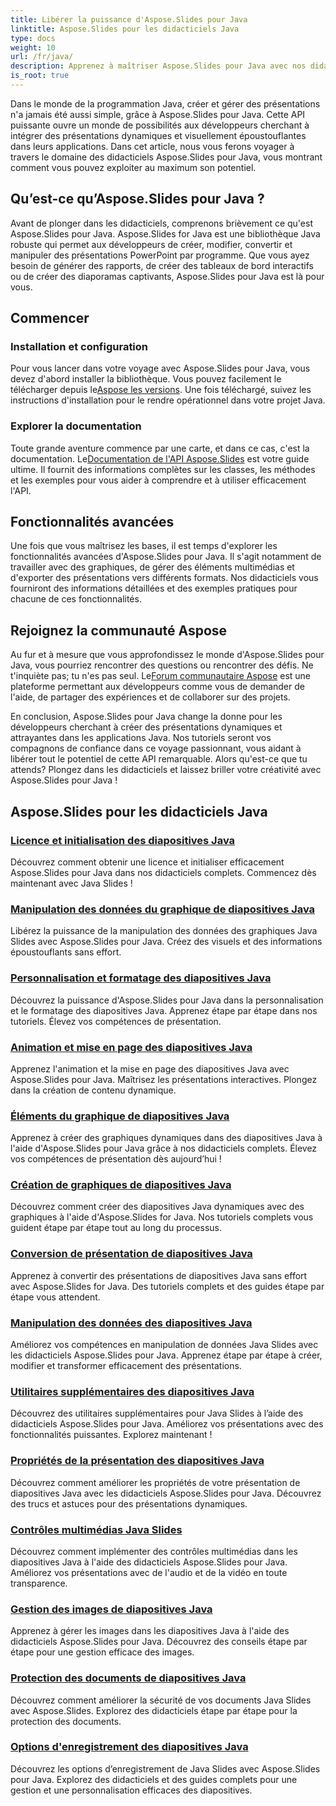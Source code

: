 ```yaml
---
title: Libérer la puissance d'Aspose.Slides pour Java
linktitle: Aspose.Slides pour les didacticiels Java
type: docs
weight: 10
url: /fr/java/
description: Apprenez à maîtriser Aspose.Slides pour Java avec nos didacticiels complets. Des conseils étape par étape pour utiliser cette puissante API Java pour les présentations.
is_root: true
---
```


Dans le monde de la programmation Java, créer et gérer des présentations n'a jamais été aussi simple, grâce à Aspose.Slides pour Java. Cette API puissante ouvre un monde de possibilités aux développeurs cherchant à intégrer des présentations dynamiques et visuellement époustouflantes dans leurs applications. Dans cet article, nous vous ferons voyager à travers le domaine des didacticiels Aspose.Slides pour Java, vous montrant comment vous pouvez exploiter au maximum son potentiel.

## Qu’est-ce qu’Aspose.Slides pour Java ?

Avant de plonger dans les didacticiels, comprenons brièvement ce qu'est Aspose.Slides pour Java. Aspose.Slides for Java est une bibliothèque Java robuste qui permet aux développeurs de créer, modifier, convertir et manipuler des présentations PowerPoint par programme. Que vous ayez besoin de générer des rapports, de créer des tableaux de bord interactifs ou de créer des diaporamas captivants, Aspose.Slides pour Java est là pour vous.

## Commencer

### Installation et configuration

Pour vous lancer dans votre voyage avec Aspose.Slides pour Java, vous devez d'abord installer la bibliothèque. Vous pouvez facilement le télécharger depuis le[Aspose les versions](https://releases.aspose.com/slides/java/). Une fois téléchargé, suivez les instructions d'installation pour le rendre opérationnel dans votre projet Java.

### Explorer la documentation

 Toute grande aventure commence par une carte, et dans ce cas, c'est la documentation. Le[Documentation de l'API Aspose.Slides](https://reference.aspose.com/slides/java/) est votre guide ultime. Il fournit des informations complètes sur les classes, les méthodes et les exemples pour vous aider à comprendre et à utiliser efficacement l'API.

## Fonctionnalités avancées

Une fois que vous maîtrisez les bases, il est temps d'explorer les fonctionnalités avancées d'Aspose.Slides pour Java. Il s'agit notamment de travailler avec des graphiques, de gérer des éléments multimédias et d'exporter des présentations vers différents formats. Nos didacticiels vous fourniront des informations détaillées et des exemples pratiques pour chacune de ces fonctionnalités.

## Rejoignez la communauté Aspose

Au fur et à mesure que vous approfondissez le monde d'Aspose.Slides pour Java, vous pourriez rencontrer des questions ou rencontrer des défis. Ne t'inquiète pas; tu n'es pas seul. Le[Forum communautaire Aspose](https://forum.aspose.com/) est une plateforme permettant aux développeurs comme vous de demander de l'aide, de partager des expériences et de collaborer sur des projets.

En conclusion, Aspose.Slides pour Java change la donne pour les développeurs cherchant à créer des présentations dynamiques et attrayantes dans les applications Java. Nos tutoriels seront vos compagnons de confiance dans ce voyage passionnant, vous aidant à libérer tout le potentiel de cette API remarquable. Alors qu'est-ce que tu attends? Plongez dans les didacticiels et laissez briller votre créativité avec Aspose.Slides pour Java !

## Aspose.Slides pour les didacticiels Java
### [Licence et initialisation des diapositives Java](./licensing-and-initialization/)
Découvrez comment obtenir une licence et initialiser efficacement Aspose.Slides pour Java dans nos didacticiels complets. Commencez dès maintenant avec Java Slides !
### [Manipulation des données du graphique de diapositives Java](./chart-data-manipulation/)
Libérez la puissance de la manipulation des données des graphiques Java Slides avec Aspose.Slides pour Java. Créez des visuels et des informations époustouflants sans effort.
### [Personnalisation et formatage des diapositives Java](./customization-and-formatting/)
Découvrez la puissance d'Aspose.Slides pour Java dans la personnalisation et le formatage des diapositives Java. Apprenez étape par étape dans nos tutoriels. Élevez vos compétences de présentation.
### [Animation et mise en page des diapositives Java](./animation-and-layout/)
Apprenez l'animation et la mise en page des diapositives Java avec Aspose.Slides pour Java. Maîtrisez les présentations interactives. Plongez dans la création de contenu dynamique.
### [Éléments du graphique de diapositives Java](./chart-elements/)
Apprenez à créer des graphiques dynamiques dans des diapositives Java à l'aide d'Aspose.Slides pour Java grâce à nos didacticiels complets. Élevez vos compétences de présentation dès aujourd’hui !
### [Création de graphiques de diapositives Java](./chart-creation/)
Découvrez comment créer des diapositives Java dynamiques avec des graphiques à l'aide d'Aspose.Slides for Java. Nos tutoriels complets vous guident étape par étape tout au long du processus.
### [Conversion de présentation de diapositives Java](./presentation-conversion/)
Apprenez à convertir des présentations de diapositives Java sans effort avec Aspose.Slides for Java. Des tutoriels complets et des guides étape par étape vous attendent.
### [Manipulation des données des diapositives Java](./data-manipulation/)
Améliorez vos compétences en manipulation de données Java Slides avec les didacticiels Aspose.Slides pour Java. Apprenez étape par étape à créer, modifier et transformer efficacement des présentations.
### [Utilitaires supplémentaires des diapositives Java](./additional-utilities/)
Découvrez des utilitaires supplémentaires pour Java Slides à l’aide des didacticiels Aspose.Slides pour Java. Améliorez vos présentations avec des fonctionnalités puissantes. Explorez maintenant !
### [Propriétés de la présentation des diapositives Java](./presentation-properties/)
Découvrez comment améliorer les propriétés de votre présentation de diapositives Java avec les didacticiels Aspose.Slides pour Java. Découvrez des trucs et astuces pour des présentations dynamiques.
### [Contrôles multimédias Java Slides](./media-controls/)
Découvrez comment implémenter des contrôles multimédias dans les diapositives Java à l'aide des didacticiels Aspose.Slides pour Java. Améliorez vos présentations avec de l'audio et de la vidéo en toute transparence.
### [Gestion des images de diapositives Java](./image-handling/)
Apprenez à gérer les images dans les diapositives Java à l'aide des didacticiels Aspose.Slides pour Java. Découvrez des conseils étape par étape pour une gestion efficace des images.
### [Protection des documents de diapositives Java](./document-protection/)
Découvrez comment améliorer la sécurité de vos documents Java Slides avec Aspose.Slides. Explorez des didacticiels étape par étape pour la protection des documents.
### [Options d'enregistrement des diapositives Java](./saving-options/)
Découvrez les options d’enregistrement de Java Slides avec Aspose.Slides pour Java. Explorez des didacticiels et des guides complets pour une gestion et une personnalisation efficaces des diapositives.
